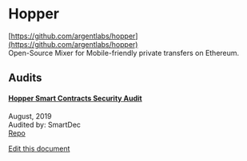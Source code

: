 
# Hopper
  
[https://github.com/argentlabs/hopper](https://github.com/argentlabs/hopper)<br>
Open-Source Mixer for Mobile-friendly private transfers on Ethereum.


## Audits



#### [Hopper Smart Contracts Security Audit](https://blog.smartdec.net/hopper-smart-contracts-security-audit-b40b0e1b60a1)

August, 2019<br>
Audited by: SmartDec<br>
[Repo](https://github.com/argentlabs/hopper/tree/e4e53624644e99d3a33fb09f95a7d1a637915246)
      

  





[Edit this document](https://github.com/ConsenSys/blockchainSecurityDB/blob/master/projects/hopper.json)